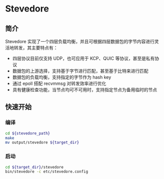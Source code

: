 # Stevedore

## 简介
Stevedore 实现了一个四层负载均衡，并且可根据四层数据包的字节内容进行灵活地转发，其主要特点有：

- 四层协议目前仅支持 UDP，也可应用于 KCP、QUIC 等协议，甚至是私有协议
- 数据包的上游选择，支持基于字节进行匹配，甚至基于比特来进行匹配
- 数据包的负载均衡，支持指定的字节作为 hash key
- 通过 epoll 搭配 recvmmsg 对转发效率进行优化
- 具有健康检查功能，当节点均可不可用时，支持指定节点为备用临时的节点

## 快速开始
### 编译
``` bash
cd ${stevedore_path}
make
mv output/stevedore ${target_dir}
```

### 启动

``` bash
cd ${target_dir}/stevedore
bin/stevedore -c etc/stevedore.config
```
